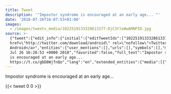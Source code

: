 ```yaml
---
title: Tweet
description: '"Impostor syndrome is encouraged at an early age... "'
date: '2018-07-26T16:07:53+01:00'
images:
  - /images/tweets_media/1022519133328613377-DjC3tleWwAMNPID.jpg
source: >-
  {"tweet":{"edit_info":{"initial":{"editTweetIds":["1022519133328613377"],"editableUntil":"2018-07-26T17:28:53.529Z","editsRemaining":"5","isEditEligible":true}},"retweeted":false,"source":"<a
  href=\"http://twitter.com/download/android\" rel=\"nofollow\">Twitter for
  Android</a>","entities":{"user_mentions":[],"urls":[],"symbols":[],"media":[{"expanded_url":"https://twitter.com/toychicken/status/1022519133328613377/photo/1","indices":["51","74"],"url":"https://t.co/gbD8WjfnQo","media_url":"http://pbs.twimg.com/media/DjC3tleWwAMNPID.jpg","id_str":"1022519109194530819","id":"1022519109194530819","media_url_https":"https://pbs.twimg.com/media/DjC3tleWwAMNPID.jpg","sizes":{"small":{"w":"680","h":"626","resize":"fit"},"thumb":{"w":"150","h":"150","resize":"crop"},"medium":{"w":"1200","h":"1104","resize":"fit"},"large":{"w":"2048","h":"1885","resize":"fit"}},"type":"photo","display_url":"pic.twitter.com/gbD8WjfnQo"}],"hashtags":[]},"display_text_range":["0","74"],"favorite_count":"0","id_str":"1022519133328613377","truncated":false,"retweet_count":"0","id":"1022519133328613377","possibly_sensitive":false,"created_at":"Thu
  Jul 26 16:28:53 +0000 2018","favorited":false,"full_text":"Impostor syndrome
  is encouraged at an early age...
  https://t.co/gbD8WjfnQo","lang":"en","extended_entities":{"media":[{"expanded_url":"https://twitter.com/toychicken/status/1022519133328613377/photo/1","indices":["51","74"],"url":"https://t.co/gbD8WjfnQo","media_url":"http://pbs.twimg.com/media/DjC3tleWwAMNPID.jpg","id_str":"1022519109194530819","id":"1022519109194530819","media_url_https":"https://pbs.twimg.com/media/DjC3tleWwAMNPID.jpg","sizes":{"small":{"w":"680","h":"626","resize":"fit"},"thumb":{"w":"150","h":"150","resize":"crop"},"medium":{"w":"1200","h":"1104","resize":"fit"},"large":{"w":"2048","h":"1885","resize":"fit"}},"type":"photo","display_url":"pic.twitter.com/gbD8WjfnQo"}]}}}
---
```

Impostor syndrome is encouraged at an early age... 
    
{{< tweet 0 0 >}}
    
